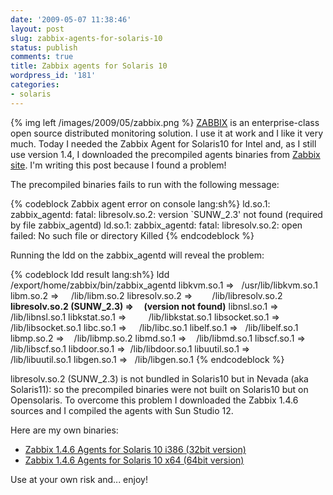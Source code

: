 ```yaml
---
date: '2009-05-07 11:38:46'
layout: post
slug: zabbix-agents-for-solaris-10
status: publish
comments: true
title: Zabbix agents for Solaris 10
wordpress_id: '181'
categories:
- solaris
---
```


{% img left /images/2009/05/zabbix.png %} [ZABBIX](http://www.zabbix.com) is an enterprise-class open source distributed monitoring solution. I use it at work and I like it very much. Today I needed the Zabbix Agent for Solaris10 for Intel and, as I still use version 1.4, I downloaded the precompiled agents binaries from [Zabbix site](http://www.zabbix.com/download.php). I'm writing this post because I found a problem!

The precompiled binaries fails to run with the following message:

{% codeblock Zabbix agent error on console lang:sh%}
ld.so.1: zabbix_agentd: fatal: libresolv.so.2: version `SUNW_2.3' not found (required by file zabbix_agentd)
ld.so.1: zabbix_agentd: fatal: libresolv.so.2: open failed: No such file or directory
Killed
{% endcodeblock %}

Running the ldd on the zabbix_agentd will reveal the problem:

{% codeblock ldd result lang:sh%}
ldd /export/home/zabbix/bin/zabbix_agentd
libkvm.so.1 =>   /usr/lib/libkvm.so.1
libm.so.2 =>     /lib/libm.so.2
libresolv.so.2 =>        /lib/libresolv.so.2
**libresolv.so.2 (SUNW_2.3) =>     (version not found)**
libnsl.so.1 =>   /lib/libnsl.so.1
libkstat.so.1 =>         /lib/libkstat.so.1
libsocket.so.1 =>        /lib/libsocket.so.1
libc.so.1 =>     /lib/libc.so.1
libelf.so.1 =>   /lib/libelf.so.1
libmp.so.2 =>    /lib/libmp.so.2
libmd.so.1 =>    /lib/libmd.so.1
libscf.so.1 =>   /lib/libscf.so.1
libdoor.so.1 =>  /lib/libdoor.so.1
libuutil.so.1 =>         /lib/libuutil.so.1
libgen.so.1 =>   /lib/libgen.so.1
{% endcodeblock %}

libresolv.so.2 (SUNW_2.3) is not bundled in Solaris10 but in Nevada (aka Solaris11): so the precompiled binaries were not built on Solaris10 but on Opensolaris. To overcome this problem I downloaded the Zabbix 1.4.6 sources and I compiled the agents with Sun Studio 12.

Here are my own binaries: 

* [Zabbix 1.4.6 Agents for Solaris 10 i386 (32bit version)](/images/2009/05/zabbix_agents_146solaris10i386tar.bz2)
* [Zabbix 1.4.6 Agents for Solaris 10 x64 (64bit version)](/images/2009/05/zabbix_agents_146solaris10x64tar.bz2)

Use at your own risk and... enjoy!
